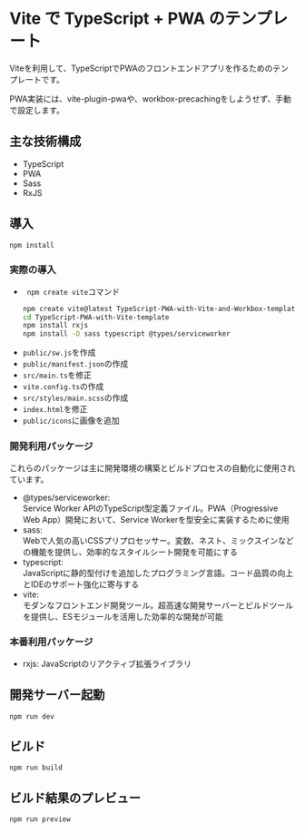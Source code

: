 # Vite で TypeScript + PWA のテンプレート

Viteを利用して、TypeScriptでPWAのフロントエンドアプリを作るためのテンプレートです。

PWA実装には、vite-plugin-pwaや、workbox-precachingをしようせず、手動で設定します。

## 主な技術構成
- TypeScript
- PWA
- Sass
- RxJS


## 導入
```zsh
npm install
```

### 実際の導入

- ` npm create vite`コマンド  
   ```zsh
   npm create vite@latest TypeScript-PWA-with-Vite-and-Workbox-template -- --template vanilla-ts
   cd TypeScript-PWA-with-Vite-template
   npm install rxjs
   npm install -D sass typescript @types/serviceworker
   ```
- `public/sw.js`を作成
- `public/manifest.json`の作成
- `src/main.ts`を修正
- `vite.config.ts`の作成
- `src/styles/main.scss`の作成
- `index.html`を修正
- `public/icons`に画像を追加


### 開発利用パッケージ

これらのパッケージは主に開発環境の構築とビルドプロセスの自動化に使用されています。
- @types/serviceworker:  
Service Worker APIのTypeScript型定義ファイル。PWA（Progressive Web App）開発において、Service Workerを型安全に実装するために使用
- sass:  
Webで人気の高いCSSプリプロセッサー。変数、ネスト、ミックスインなどの機能を提供し、効率的なスタイルシート開発を可能にする
- typescript:  
JavaScriptに静的型付けを追加したプログラミング言語。コード品質の向上とIDEのサポート強化に寄与する
- vite:  
モダンなフロントエンド開発ツール。超高速な開発サーバーとビルドツールを提供し、ESモジュールを活用した効率的な開発が可能

### 本番利用パッケージ
- rxjs: JavaScriptのリアクティブ拡張ライブラリ

## 開発サーバー起動
```
npm run dev
```
## ビルド
```
npm run build
```
## ビルド結果のプレビュー
```
npm run preview
```